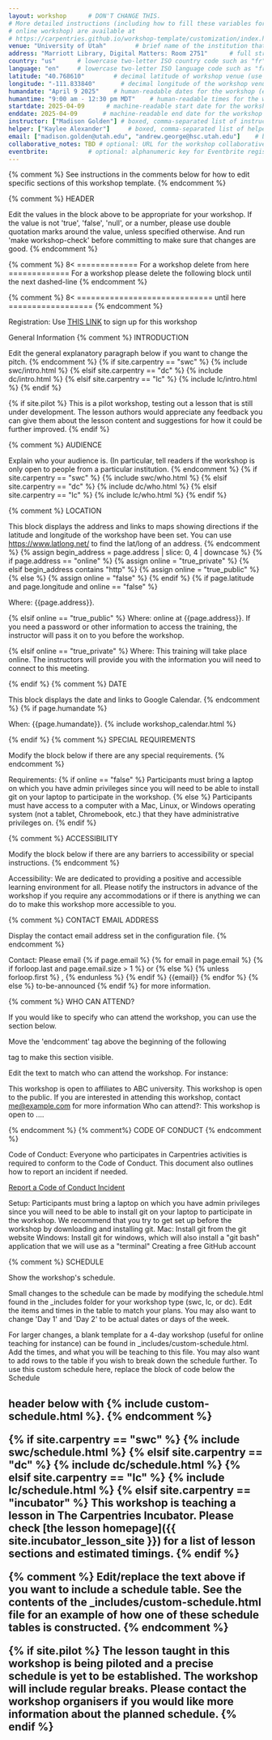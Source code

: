```yaml
---
layout: workshop      # DON'T CHANGE THIS.
# More detailed instructions (including how to fill these variables for an
# online workshop) are available at
# https://carpentries.github.io/workshop-template/customization/index.html
venue: "University of Utah"        # brief name of the institution that hosts the workshop without address (e.g., "Euphoric State University")
address: "Marriott Library, Digital Matters: Room 2751"      # full street address of workshop (e.g., "Room A, 123 Forth Street, Blimingen, Euphoria"), videoconferencing URL, or 'online'
country: "us"      # lowercase two-letter ISO country code such as "fr" (see https://en.wikipedia.org/wiki/ISO_3166-1#Current_codes) for the institution that hosts the workshop
language: "en"     # lowercase two-letter ISO language code such as "fr" (see https://en.wikipedia.org/wiki/List_of_ISO_639-1_codes) for the workshop
latitude: "40.768610"        # decimal latitude of workshop venue (use https://www.latlong.net/)
longitude: "-111.833840"       # decimal longitude of the workshop venue (use https://www.latlong.net)
humandate: "April 9 2025"    # human-readable dates for the workshop (e.g., "Feb 17-18, 2020")
humantime: "9:00 am - 12:30 pm MDT"    # human-readable times for the workshop e.g., "9:00 am - 4:30 pm CEST (7:00 am - 2:30 pm UTC)"
startdate: 2025-04-09      # machine-readable start date for the workshop in YYYY-MM-DD format like 2015-01-01
enddate: 2025-04-09       # machine-readable end date for the workshop in YYYY-MM-DD format like 2015-01-02
instructor: ["Madison Golden"] # boxed, comma-separated list of instructors' names as strings, like ["Kay McNulty", "Betty Jennings", "Betty Snyder"]
helper: ["Kaylee Alexander"]     # boxed, comma-separated list of helpers' names, like ["Marlyn Wescoff", "Fran Bilas", "Ruth Lichterman"]
email: ["madison.golden@utah.edu", "andrew.george@hsc.utah.edu"]    # boxed, comma-separated list of contact email addresses for the host, lead instructor, or whoever else is handling questions, like ["marlyn.wescoff@example.org", "fran.bilas@example.org", "ruth.lichterman@example.org"]
collaborative_notes: TBD # optional: URL for the workshop collaborative notes, e.g. an Etherpad or Google Docs document (e.g., https://pad.carpentries.org/2015-01-01-euphoria)
eventbrite:           # optional: alphanumeric key for Eventbrite registration, e.g., "1234567890AB" (if Eventbrite is being used)
---
```


{% comment %} See instructions in the comments below for how to edit specific sections of this workshop template. {% endcomment %}

{% comment %} HEADER

Edit the values in the block above to be appropriate for your workshop. If the value is not 'true', 'false', 'null', or a number, please use double quotation marks around the value, unless specified otherwise. And run 'make workshop-check' before committing to make sure that changes are good. {% endcomment %}

{% comment %} 8< ============= For a workshop delete from here ============= For a workshop please delete the following block until the next dashed-line {% endcomment %}

{% comment %} 8< ============================= until here ================== {% endcomment %}

Registration: Use [THIS LINK](https://t.e2ma.net/click/r535aj/r5f3k6cd/7p69gq) to sign up for this workshop 

General Information
{% comment %} INTRODUCTION

Edit the general explanatory paragraph below if you want to change the pitch. {% endcomment %} {% if site.carpentry == "swc" %} {% include swc/intro.html %} {% elsif site.carpentry == "dc" %} {% include dc/intro.html %} {% elsif site.carpentry == "lc" %} {% include lc/intro.html %} {% endif %}

{% if site.pilot %} This is a pilot workshop, testing out a lesson that is still under development. The lesson authors would appreciate any feedback you can give them about the lesson content and suggestions for how it could be further improved. {% endif %}

{% comment %} AUDIENCE

Explain who your audience is. (In particular, tell readers if the workshop is only open to people from a particular institution. {% endcomment %} {% if site.carpentry == "swc" %} {% include swc/who.html %} {% elsif site.carpentry == "dc" %} {% include dc/who.html %} {% elsif site.carpentry == "lc" %} {% include lc/who.html %} {% endif %}

{% comment %} LOCATION

This block displays the address and links to maps showing directions if the latitude and longitude of the workshop have been set. You can use https://www.latlong.net/ to find the lat/long of an address. {% endcomment %} {% assign begin_address = page.address | slice: 0, 4 | downcase %} {% if page.address == "online" %} {% assign online = "true_private" %} {% elsif begin_address contains "http" %} {% assign online = "true_public" %} {% else %} {% assign online = "false" %} {% endif %} {% if page.latitude and page.longitude and online == "false" %}

Where: {{page.address}}.

{% elsif online == "true_public" %}
Where: online at {{page.address}}. If you need a password or other information to access the training, the instructor will pass it on to you before the workshop.

{% elsif online == "true_private" %}
Where: This training will take place online. The instructors will provide you with the information you will need to connect to this meeting.

{% endif %}
{% comment %} DATE

This block displays the date and links to Google Calendar. {% endcomment %} {% if page.humandate %}

When: {{page.humandate}}. {% include workshop_calendar.html %}

{% endif %}
{% comment %} SPECIAL REQUIREMENTS

Modify the block below if there are any special requirements. {% endcomment %}

Requirements: {% if online == "false" %} Participants must bring a laptop on which you have admin privileges since you will need to be able to install git on your laptop to participate in the workshop. {% else %} Participants must have access to a computer with a Mac, Linux, or Windows operating system (not a tablet, Chromebook, etc.) that they have administrative privileges on. {% endif %}

{% comment %} ACCESSIBILITY

Modify the block below if there are any barriers to accessibility or special instructions. {% endcomment %}

Accessibility: We are dedicated to providing a positive and accessible learning environment for all. Please notify the instructors in advance of the workshop if you require any accommodations or if there is anything we can do to make this workshop more accessible to you.


{% comment %} CONTACT EMAIL ADDRESS

Display the contact email address set in the configuration file. {% endcomment %}

Contact: Please email {% if page.email %} {% for email in page.email %} {% if forloop.last and page.email.size > 1 %} or {% else %} {% unless forloop.first %} , {% endunless %} {% endif %} {{email}} {% endfor %} {% else %} to-be-announced {% endif %} for more information.

{% comment %} WHO CAN ATTEND?

If you would like to specify who can attend the workshop, you can use the section below.

Move the 'endcomment' tag above the beginning of the following

tag to make this section visible.

Edit the text to match who can attend the workshop. For instance:

This workshop is open to affiliates to ABC university.
This workshop is open to the public.
If you are interested in attending this workshop, contact me@example.com for more information
Who can attend?: This workshop is open to ....

{% endcomment %}
{% comment%} CODE OF CONDUCT {% endcomment %}

Code of Conduct: Everyone who participates in Carpentries activities is required to conform to the Code of Conduct. This document also outlines how to report an incident if needed.

[Report a Code of Conduct Incident](https://goo.gl/forms/KoUfO53Za3apOuOK2)

Setup: Participants must bring a laptop on which you have admin privileges since you will need to be able to install git on your laptop to participate in the workshop. We recommend that you try to get set up before the workshop by downloading and installing git.
Mac: Install git from the git website
Windows: Install git for windows, which will also install a "git bash" application that we will use as a "terminal"
Creating a free GitHub account

{% comment %} SCHEDULE

Show the workshop's schedule.

Small changes to the schedule can be made by modifying the schedule.html found in the _includes folder for your workshop type (swc, lc, or dc). Edit the items and times in the table to match your plans. You may also want to change 'Day 1' and 'Day 2' to be actual dates or days of the week.

For larger changes, a blank template for a 4-day workshop (useful for online teaching for instance) can be found in _includes/custom-schedule.html. Add the times, and what you will be teaching to this file. You may also want to add rows to the table if you wish to break down the schedule further. To use this custom schedule here, replace the block of code below the Schedule <h2> header below with {% include custom-schedule.html %}. {% endcomment %}

{% if site.carpentry == "swc" %} {% include swc/schedule.html %} {% elsif site.carpentry == "dc" %} {% include dc/schedule.html %} {% elsif site.carpentry == "lc" %} {% include lc/schedule.html %} {% elsif site.carpentry == "incubator" %} This workshop is teaching a lesson in The Carpentries Incubator. Please check [the lesson homepage]({{ site.incubator_lesson_site }}) for a list of lesson sections and estimated timings. {% endif %}

{% comment %} Edit/replace the text above if you want to include a schedule table. See the contents of the _includes/custom-schedule.html file for an example of how one of these schedule tables is constructed. {% endcomment %}

{% if site.pilot %} The lesson taught in this workshop is being piloted and a precise schedule is yet to be established. The workshop will include regular breaks. Please contact the workshop organisers if you would like more information about the planned schedule. {% endif %}
